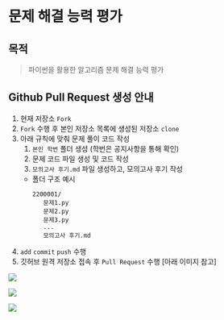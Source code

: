 # 문제 해결 능력 평가

## 목적

> 파이썬을 활용한 알고리즘 문제 해결 능력 평가

## Github Pull Request 생성 안내

1. 현재 저장소 `Fork`
2. `Fork` 수행 후 본인 저장소 목록에 생성된 저장소 `clone`
3. 아래 규칙에 맞춰 문제 풀이 코드 작성
   1. `본인 학번` 폴더 생성 (학번은 공지사항을 통해 확인)
   2. 문제 코드 파일 생성 및 코드 작성
   3. `모의고사 후기.md` 파일 생성하고, 모의고사 후기 작성
   - 폴더 구조 예시
     ```plain
     2200001/
        문제1.py
        문제2.py
        문제3.py
        ...
        모의고사 후기.md
     ```
4. `add` `commit` `push` 수행
5. 깃허브 원격 저장소 접속 후 `Pull Request` 수행 [아래 이미지 참고]

![](https://github.com/kdt-live/Algorithm-Test-01/raw/main/assets/pr_1.png)

![](https://github.com/kdt-live/Algorithm-Test-01/raw/main/assets/pr_3.png)

![](https://github.com/kdt-live/Algorithm-Test-01/raw/main/assets/pr_3.png)
